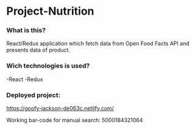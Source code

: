 # Project-Nutrition

### What is this?

React/Redux application which fetch data from Open Food Facts API and presents data of product.

### Wich technologies is used?

-React
-Redux

### Deployed project:

https://goofy-jackson-de063c.netlify.com/

Working bar-code for manual search: 5000184321064